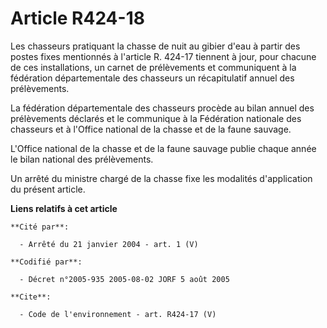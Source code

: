 # Article R424-18

Les chasseurs pratiquant la chasse de nuit au gibier d'eau à partir des postes fixes mentionnés à l'article R. 424-17
tiennent à jour, pour chacune de ces installations, un carnet de prélèvements et communiquent à la fédération départementale
des chasseurs un récapitulatif annuel des prélèvements. 

La fédération départementale des chasseurs procède au bilan annuel des prélèvements déclarés et le communique à la Fédération
nationale des chasseurs et à l'Office national de la chasse et de la faune sauvage. 

L'Office national de la chasse et de la faune sauvage publie chaque année le bilan national des prélèvements. 

Un arrêté du ministre chargé de la chasse fixe les modalités d'application du présent article.

**Liens relatifs à cet article**

	**Cité par**:

	  - Arrêté du 21 janvier 2004 - art. 1 (V)

	**Codifié par**:

	  - Décret n°2005-935 2005-08-02 JORF 5 août 2005

	**Cite**:

	  - Code de l'environnement - art. R424-17 (V)
